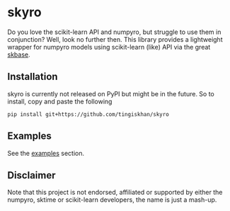 # skyro

Do you love the scikit-learn API and numpyro, but struggle to use them in conjunction? Well, look no further
then. This library provides a lightweight wrapper for numpyro models using scikit-learn (like) API via the great 
[skbase](https://github.com/sktime/skbase). 

## Installation

skyro is currently not released on PyPI but might be in the future. So to install, copy and paste the following

```commandline
pip install git+https://github.com/tingiskhan/skyro
```

## Examples
See the [examples](./examples) section.

## Disclaimer
Note that this project is not endorsed, affiliated or supported by either the numpyro, sktime or scikit-learn 
developers, the name is just a mash-up.
